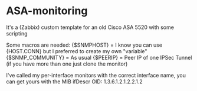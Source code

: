# ASA-monitoring
It's a (Zabbix) custom template for an old Cisco ASA 5520 with some scripting

Some macros are needed:
{$SNMPHOST} = I know you can use {HOST.CONN} but I preferred to create my own "variable"
{$SNMP_COMMUNITY} = As usual
{$PEERIP} = Peer IP of one IPSec Tunnel (if you have more than one just clone the monitor)

I've called my per-interface monitors with the correct interface name, you can get yours with the MIB ifDescr
OID: 1.3.6.1.2.1.2.2.1.2

